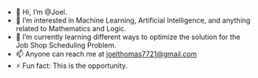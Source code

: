 - 👋 Hi, I’m @Joel.
- 👀 I’m interested in Machine Learning, Artificial Intelligence, and anything related to Mathematics and Logic.
- 🌱 I’m currently learning different ways to optimize the solution for the Job Shop Scheduling Problem.
- 📫 Anyone can reach me at joelthomas7721@gmail.com  
- ⚡ Fun fact: This is the opportunity.

<!---
Joel-dev10/Joel-dev10 is a ✨ special ✨ repository because its `README.md` (this file) appears on your GitHub profile.
You can click the Preview link to take a look at your changes.
--->
